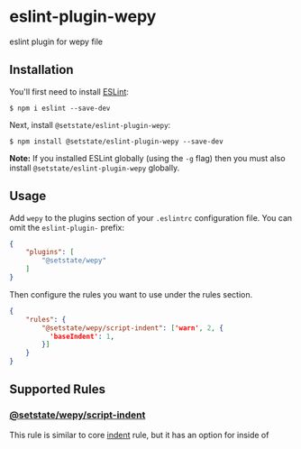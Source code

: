 # eslint-plugin-wepy

eslint plugin for wepy file

## Installation

You'll first need to install [ESLint](http://eslint.org):

```
$ npm i eslint --save-dev
```

Next, install `@setstate/eslint-plugin-wepy`:

```
$ npm install @setstate/eslint-plugin-wepy --save-dev
```

**Note:** If you installed ESLint globally (using the `-g` flag) then you must also install `@setstate/eslint-plugin-wepy` globally.

## Usage

Add `wepy` to the plugins section of your `.eslintrc` configuration file. You can omit the `eslint-plugin-` prefix:

```json
{
    "plugins": [
        "@setstate/wepy"
    ]
}
```


Then configure the rules you want to use under the rules section.

```json
{
    "rules": {
        "@setstate/wepy/script-indent": ['warn', 2, {
          'baseIndent': 1,
        }]
    }
}
```

## Supported Rules

### [@setstate/wepy/script-indent](https://github.com/ineo6/eslint-plugin-wepy/blob/master/docs/rules/script-indent.md)

This rule is similar to core [indent](https://eslint.org/docs/rules/indent) rule, but it has an option for inside of <script> tag.






